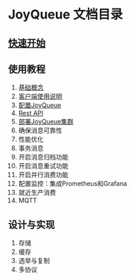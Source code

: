 # JoyQueue 文档目录

## [快速开始](./quickstart.md)

## 使用教程

1. [基础概念](./concepts.md)
2. [客户端使用说明](./client.md)
3. [配置JoyQueue](./configurations.md)
4. [Rest API](./rest_api.md)
5. [部署JoyQueue集群](./cluster.md)
6. 确保消息可靠性
7. 性能优化
8. 事务消息
9. 开启消息归档功能
10. 开启消息重试功能
11. 开启并行消费功能
12. 配置监控：集成Prometheus和Grafana
13. 就近生产消费
14. MQTT

## 设计与实现

1. 存储
2. 缓存
3. 选举与复制
4. 多协议
